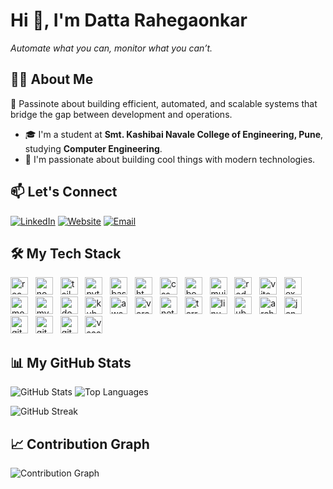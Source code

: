 # Hi 👋, I'm Datta Rahegaonkar

*Automate what you can, monitor what you can’t.*

## 👨‍💻 About Me

🚀 Passinote about building efficient, automated, and scalable systems that bridge the gap between development and operations.



- 🎓 I'm a student at **Smt. Kashibai Navale College of Engineering, Pune**, studying **Computer Engineering**.
- 🚀 I'm passionate about building cool things with modern technologies.
## 📫 Let's Connect

[![LinkedIn](https://img.shields.io/badge/LinkedIn-0077B5?style=for-the-badge&logo=linkedin&logoColor=white)](https://www.linkedin.com/in/https://www.linkedin.com/in/datta-rahegaonkar//) [![Website](https://img.shields.io/badge/Website-_?style=for-the-badge&logo=rss&logoColor=white)](https://port-folio-7sd8dgidh-rahegaonkard-gmailcoms-projects.vercel.app/) [![Email](https://img.shields.io/badge/Email-D14836?style=for-the-badge&logo=gmail&logoColor=white)](mailto:dattarahegaonkar09@gmail.com)

## 🛠️ My Tech Stack  

<div align="left">
  <img src="https://img.shields.io/badge/React-61DAFB?style=for-the-badge&logo=react&logoColor=black" alt="react" height="28"/>&nbsp;&nbsp;  <img src="https://img.shields.io/badge/Node.js-339933?style=for-the-badge&logo=nodedotjs" alt="nodejs" height="28"/>&nbsp;&nbsp;  <img src="https://img.shields.io/badge/Tailwind%20CSS-06B6D4?style=for-the-badge&logo=tailwindcss" alt="tailwindcss" height="28"/>&nbsp;&nbsp;  <img src="https://img.shields.io/badge/Python-3776AB?style=for-the-badge&logo=python" alt="python" height="28"/>&nbsp;&nbsp;  <img src="https://img.shields.io/badge/Bash-4EAA25?style=for-the-badge&logo=gnubash" alt="bash" height="28"/>&nbsp;&nbsp;  <img src="https://img.shields.io/badge/html-blue?style=for-the-badge&logo=html" alt="html" height="28"/>&nbsp;&nbsp;  <img src="https://img.shields.io/badge/css-blue?style=for-the-badge&logo=css" alt="css" height="28"/>&nbsp;&nbsp;  <img src="https://img.shields.io/badge/Bootstrap-7952B3?style=for-the-badge&logo=bootstrap" alt="bootstrap" height="28"/>&nbsp;&nbsp;  <img src="https://img.shields.io/badge/mui-blue?style=for-the-badge&logo=mui" alt="mui" height="28"/>&nbsp;&nbsp;  <img src="https://img.shields.io/badge/redux-blue?style=for-the-badge&logo=redux" alt="redux" height="28"/>&nbsp;&nbsp;  <img src="https://img.shields.io/badge/Vite-646CFF?style=for-the-badge&logo=vite" alt="vite" height="28"/>&nbsp;&nbsp;  <img src="https://img.shields.io/badge/Express.js-000000?style=for-the-badge&logo=express" alt="express" height="28"/>&nbsp;&nbsp;  <img src="https://img.shields.io/badge/MongoDB-47A248?style=for-the-badge&logo=mongodb" alt="mongodb" height="28"/>&nbsp;&nbsp;  <img src="https://img.shields.io/badge/MySQL-4479A1?style=for-the-badge&logo=mysql" alt="mysql" height="28"/>&nbsp;&nbsp;  <img src="https://img.shields.io/badge/Docker-2496ED?style=for-the-badge&logo=docker" alt="docker" height="28"/>&nbsp;&nbsp;  <img src="https://img.shields.io/badge/Kubernetes-326CE5?style=for-the-badge&logo=kubernetes" alt="kubernetes" height="28"/>&nbsp;&nbsp;  <img src="https://img.shields.io/badge/AWS-232F3E?style=for-the-badge&logo=amazonwebservices" alt="aws" height="28"/>&nbsp;&nbsp;  <img src="https://img.shields.io/badge/Vercel-000000?style=for-the-badge&logo=vercel" alt="vercel" height="28"/>&nbsp;&nbsp;  <img src="https://img.shields.io/badge/Netlify-00C7B7?style=for-the-badge&logo=netlify" alt="netlify" height="28"/>&nbsp;&nbsp;  <img src="https://img.shields.io/badge/terraform-blue?style=for-the-badge&logo=terraform" alt="terraform" height="28"/>&nbsp;&nbsp;  <img src="https://img.shields.io/badge/linux-blue?style=for-the-badge&logo=linux" alt="linux" height="28"/>&nbsp;&nbsp;  <img src="https://img.shields.io/badge/ubuntu-blue?style=for-the-badge&logo=ubuntu" alt="ubuntu" height="28"/>&nbsp;&nbsp;  <img src="https://img.shields.io/badge/arch-blue?style=for-the-badge&logo=arch" alt="arch" height="28"/>&nbsp;&nbsp;  <img src="https://img.shields.io/badge/Jenkins-D24939?style=for-the-badge&logo=jenkins" alt="jenkins" height="28"/>&nbsp;&nbsp;  <img src="https://img.shields.io/badge/GitHub%20Actions-2088FF?style=for-the-badge&logo=githubactions" alt="githubactions" height="28"/>&nbsp;&nbsp;  <img src="https://img.shields.io/badge/Git-F05032?style=for-the-badge&logo=git" alt="git" height="28"/>&nbsp;&nbsp;  <img src="https://img.shields.io/badge/GitHub-181717?style=for-the-badge&logo=github" alt="github" height="28"/>&nbsp;&nbsp;  <img src="https://img.shields.io/badge/VS%20Code-007ACC?style=for-the-badge&logo=visualstudiocode" alt="vscode" height="28"/>
</div>

## 📊 My GitHub Stats

![GitHub Stats](https://github-readme-stats.vercel.app/api?username=DattaRahegaonkar&theme=dark&show_icons=true&count_private=true)
![Top Languages](https://github-readme-stats.vercel.app/api/top-langs/?username=DattaRahegaonkar&theme=dark&layout=compact)

![GitHub Streak](https://streak-stats.demolab.com/?user=DattaRahegaonkar&theme=dark)

## 📈 Contribution Graph

![Contribution Graph](https://github-readme-activity-graph.vercel.app/graph?username=DattaRahegaonkar&theme=github_dark)

